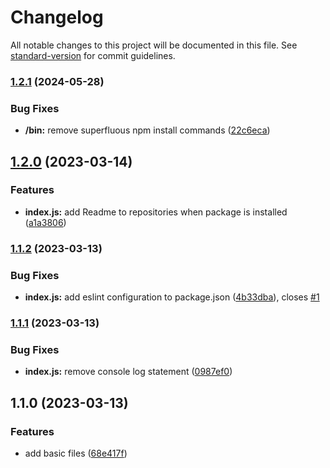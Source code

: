 # Changelog

All notable changes to this project will be documented in this file. See [standard-version](https://github.com/conventional-changelog/standard-version) for commit guidelines.

### [1.2.1](https://github.com/clickwithclark/clark-pack/compare/v1.2.0...v1.2.1) (2024-05-28)


### Bug Fixes

* **/bin:** remove superfluous npm install commands ([22c6eca](https://github.com/clickwithclark/clark-pack/commit/22c6eca2718ed2ca2d388fa12b7dfb145600af51))

## [1.2.0](https://github.com/clickwithclark/clark-pack/compare/v1.1.2...v1.2.0) (2023-03-14)


### Features

* **index.js:** add Readme to repositories when package is installed ([a1a3806](https://github.com/clickwithclark/clark-pack/commit/a1a3806d6e7f01befcd55a9c553b4982ddced7fe))

### [1.1.2](https://github.com/clickwithclark/clark-pack/compare/v1.1.1...v1.1.2) (2023-03-13)


### Bug Fixes

* **index.js:** add eslint configuration to package.json ([4b33dba](https://github.com/clickwithclark/clark-pack/commit/4b33dbad3aed72a66313dbd0e18128ce269b075e)), closes [#1](https://github.com/clickwithclark/clark-pack/issues/1)

### [1.1.1](https://github.com/clickwithclark/clark-pack/compare/v1.1.0...v1.1.1) (2023-03-13)


### Bug Fixes

* **index.js:** remove console log statement ([0987ef0](https://github.com/clickwithclark/clark-pack/commit/0987ef071a773999de5e77550b408b9a77cda001))

## 1.1.0 (2023-03-13)


### Features

* add basic files ([68e417f](https://github.com/clickwithclark/clark-pack/commit/68e417f9985838d40d27207b8698708859403c22))
